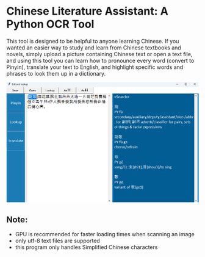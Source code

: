 # Chinese Literature Assistant: A Python OCR Tool
This tool is designed to be helpful to anyone learning Chinese. 
If you wanted an easier way to study and learn from Chinese textbooks and novels, simply upload a picture containing Chinese text or open a text file, and using this tool you can learn how to pronounce every word (convert to Pinyin), translate your text to English, and highlight specific words and phrases to look them up in a dictionary.

![A display of the Python assistant in action - the left displays some Chinese text, and the right displays a dictionary.](https://github.com/James-Lian/python-chinese-literature-assistant/blob/main/cover.png?raw=true)

## Note:
- GPU is recommended for faster loading times when scanning an image
- only utf-8 text files are supported
- this program only handles Simplified Chinese characters
